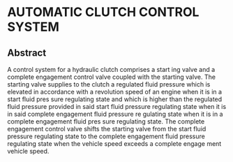 # AUTOMATIC CLUTCH CONTROL SYSTEM

## Abstract
A control system for a hydraulic clutch comprises a start ing valve and a complete engagement control valve coupled with the starting valve. The starting valve supplies to the clutch a regulated fluid pressure which is elevated in accordance with a revolution speed of an engine when it is in a start fluid pres sure regulating state and which is higher than the regulated fluid pressure provided in said start fluid pressure regulating state when it is in said complete engagement fluid pressure re gulating state when it is in a complete engagement fluid pres sure regulating state. The complete engagement control valve shifts the starting valve from the start fluid pressure regulating state to the complete engagement fluid pressure regulating state when the vehicle speed exceeds a complete engage ment vehicle speed.